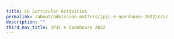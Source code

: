 ```yaml
---
title: Co Curricular Activities
permalink: /about/admission-matters/jpjc-e-openhouse-2022/cca/
description: ""
third_nav_title: JPJC e Openhouse 2022
---
```

